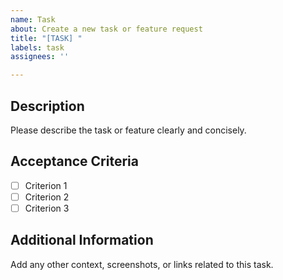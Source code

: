 ```yaml
---
name: Task
about: Create a new task or feature request
title: "[TASK] "
labels: task
assignees: ''

---
```


## Description

Please describe the task or feature clearly and concisely.

## Acceptance Criteria

- [ ] Criterion 1
- [ ] Criterion 2
- [ ] Criterion 3

## Additional Information

Add any other context, screenshots, or links related to this task.

